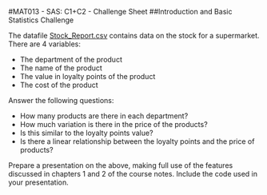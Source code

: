 #MAT013 - SAS: C1+C2 - Challenge Sheet
##Introduction and Basic Statistics Challenge

The datafile [Stock_Report.csv](https://dl.dropbox.com/s/4ausy07y5d7ptph/Stock_Report.csv?dl=1) contains data on the stock for a supermarket. There are 4 variables:

- The department of the product
- The name of the product
- The value in loyalty points of the product
- The cost of the product

Answer the following questions:

- How many products are there in each department?
- How much variation is there in the price of the products?
- Is this similar to the loyalty points value?
- Is there a linear relationship between the loyalty points and the price of products?

Prepare a presentation on the above, making full use of the features discussed in chapters 1 and 2 of the course notes. Include the code used in your presentation.
